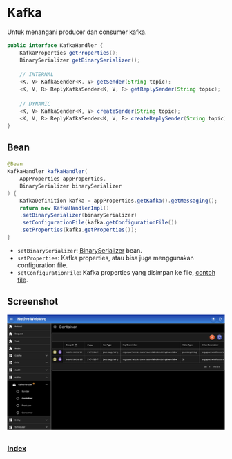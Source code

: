 # Kafka
Untuk menangani producer dan consumer kafka.

```java
public interface KafkaHandler {
	KafkaProperties getProperties();
	BinarySerializer getBinarySerializer();
	
	// INTERNAL
	<K, V> KafkaSender<K, V> getSender(String topic);
	<K, V, R> ReplyKafkaSender<K, V, R> getReplySender(String topic);
	
	// DYNAMIC
	<K, V> KafkaSender<K, V> createSender(String topic);
	<K, V, R> ReplyKafkaSender<K, V, R> createReplySender(String topic);
}
```

## Bean

``` java
@Bean
KafkaHandler kafkaHandler(
	AppProperties appProperties,
	BinarySerializer binarySerializer
) {
	KafkaDefinition kafka = appProperties.getKafka().getMessaging();
	return new KafkaHandlerImpl()
	.setBinarySerializer(binarySerializer)
	.setConfigurationFile(kafka.getConfigurationFile())
	.setProperties(kafka.getProperties());
}
```

- `setBinarySerializer`: [BinarySerializer](./03-binary.md) bean.
- `setProperties`: Kafka properties, atau bisa juga menggunakan configuration file.
- `setConfigurationFile`: Kafka properties yang disimpan ke file, [contoh file](./assets/kafka.yaml).

## Screenshot

<div>
   <img src="./assets/kafka.jpg" alt="Kafka" title="Kafka" width="800" />
</div>

##

### [Index](./index.md)
